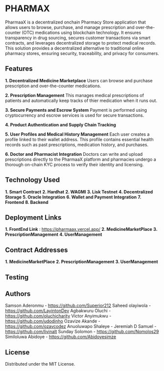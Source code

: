 # PHARMAX

PharmaaX is a decentralized onchain Pharmacy Store application that allows users to browse, purchase, and manage prescription and over-the-counter (OTC) medications using blockchain technology. It ensures transparency in drug sourcing, secures customer transactions via smart contracts, and leverages decentralized storage to protect medical records. This solution provides a decentralized alternative to traditional online pharmacy stores, ensuring security, traceability, and privacy for consumers.


## Features

**1. Decentralized Medicine Marketplace**
Users can browse and purchase prescription and over-the-counter medications.

**2. Prescription Management**
This manages medical prescriptions of patients and automatically keep tracks of thier medication when it runs out.

**3. Secure Payments and Escrow System**
Payment is performed using cryptocurrency and escrow services is used for secure transactions.

**4. Product Authentication and Supply Chain Tracking**

**5. User Profiles and Medical History Management**
Each user creates a profile linked to their wallet address. This profile contains essential health records such as past prescriptions, medication history, and purchases.

**6. Doctor and Pharmacist Integration**
Doctors can write and upload prescriptions directly to the PharmaaX platform and pharmacies undergo a thorough on-chain KYC process to verify their identity and licensing.


## Technology Used

**1. Smart Contract**
**2. Hardhat**
**2. WAGMI**
**3. Lisk Testnet**
**4. Decentralized Storage**
**5. Oracle Integration**
**6. Wallet and Payment Integration**
**7. Frontend**
**8. Backend**


## Deployment Links

**1. FrontEnd Link** : https://pharmaax.vercel.app/
**2. MedicineMarketPlace**
**3. PrescriptionManagement**
**4. UserManagement**

## Contract Addresses
**1. MedicineMarketPlace**
**2. PrescriptionManagement**
**3. UserManagement**

## Testing

## Authors
Samson Aderonmu - https://github.com/Superior212
Saheed olayiwola - https://github.com/LayintonDev
Agbakwuru Oluchi - https://github.com/oluchicharity
Victor Anyimukwu -  https://github.com/udodinho
Ozavize Akande -  https://github.com/ozavcodez
Anuoluwapo Shaleye -
Jeremiah D Samuel - https://github.com/livinalt
Sunday Solomon - https://github.com/Nomolos29
Similoluwa Abidoye - https://github.com/Abidoyesimze
  

## License
Distributed under the MIT License.